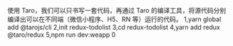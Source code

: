 使用 Taro，我们可以只书写一套代码，再通过 Taro 的编译工具，将源代码分别编译出可以在不同端（微信小程序、H5、RN 等）运行的代码。
1,yarn global add @tarojs/cli
2,init redux-todolist
3,cd redux-todolist
4,yarn add redux @taro/redux
5,npm run dev:weapp
0